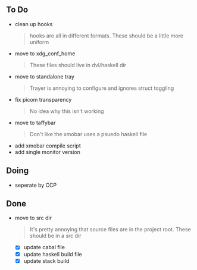 ## To Do

- clean up hooks
  > hooks are all in different formats. These should be a little more uniform
- move to xdg_conf_home
  > These files should live in dvl/haskell dir
- move to standalone tray
  > Trayer is annoying to configure and ignores struct toggling
- fix picom transparency
  > No idea why this isn't working
- move to taffybar
  > Don't like the xmobar uses a psuedo haskell file
- add xmobar compile script
- add single monitor version

## Doing

- seperate by CCP

## Done

- move to src dir
  > It's pretty annoying that source files are in the project root. These should be in a src dir
  * [x] update cabal file
  * [x] update haskell build file
  * [x] update stack build 
